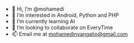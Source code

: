 - 👋 Hi, I’m @mohamedi
- 👀 I’m interested in Android, Python and PHP
- 🌱 I’m currently learning AI
- 💞️ I’m looking to collaborate on EveryTime
- 📫 Email me at mohamedinyangalio@gmail.com

<!---
mohamedi/mohamedi is a ✨ special ✨ repository because its `README.md` (this file) appears on your GitHub profile.
You can click the Preview link to take a look at your changes.
--->
